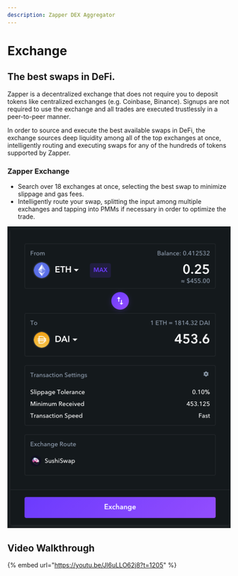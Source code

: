 ```yaml
---
description: Zapper DEX Aggregator
---
```


# Exchange

## The best swaps in DeFi.

Zapper is a decentralized exchange that does not require you to deposit tokens like centralized exchanges \(e.g. Coinbase, Binance\). Signups are not required to use the exchange and all trades are executed trustlessly in a peer-to-peer manner. 

In order to source and execute the best available swaps in DeFi, the exchange sources deep liquidity among all of the top exchanges at once, intelligently routing and executing swaps for any of the hundreds of tokens supported by Zapper.

### Zapper Exchange

* Search over 18 exchanges at once, selecting the best swap to minimize slippage and gas fees.
* Intelligently route your swap, splitting the input among multiple exchanges and tapping into PMMs if necessary in order to optimize the trade.



![](../.gitbook/assets/image%20%2830%29.png)

## Video Walkthrough

{% embed url="https://youtu.be/Jl6uLLO62j8?t=1205" %}





